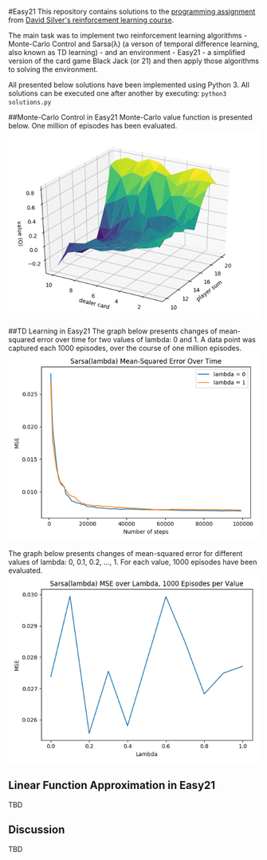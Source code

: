 #Easy21
This repository contains solutions to the [programming assignment](http://www0.cs.ucl.ac.uk/staff/d.silver/web/Teaching_files/Easy21-Johannes.pdf) from [David Silver's reinforcement learning course](https://www.youtube.com/watch?v=2pWv7GOvuf0&list=PLqYmG7hTraZDM-OYHWgPebj2MfCFzFObQ).

The main task was to implement two reinforcement learning algorithms - Monte-Carlo Control and Sarsa(λ) (a verson of temporal difference learning, also known as TD learning) - and an environment - Easy21 - a simplified version of the card game Black Jack (or 21) and then apply those algorithms to solving the environment.

All presented below solutions have been implemented using Python 3. All solutions can be executed one after another by executing:
`python3 solutions.py`

##Monte-Carlo Control in Easy21
Monte-Carlo value function is presented below. One million of episodes has been evaluated.
![](https://raw.githubusercontent.com/szymonWojdat/Easy21/master/graphs/mc_value_function.png)

##TD Learning in Easy21
The graph below presents changes of mean-squared error over time for two values of lambda: 0 and 1. A data point was captured each 1000 episodes, over the course of one million episodes.
![](https://raw.githubusercontent.com/szymonWojdat/Easy21/master/graphs/sarsa_mse_over_time.png)

The graph below presents changes of mean-squared error for different values of lambda: 0, 0.1, 0.2, ..., 1. For each value, 1000 episodes have been evaluated.
![](https://raw.githubusercontent.com/szymonWojdat/Easy21/master/graphs/sarsa_mse_over_lambda.png)

## Linear Function Approximation in Easy21
TBD

## Discussion
TBD